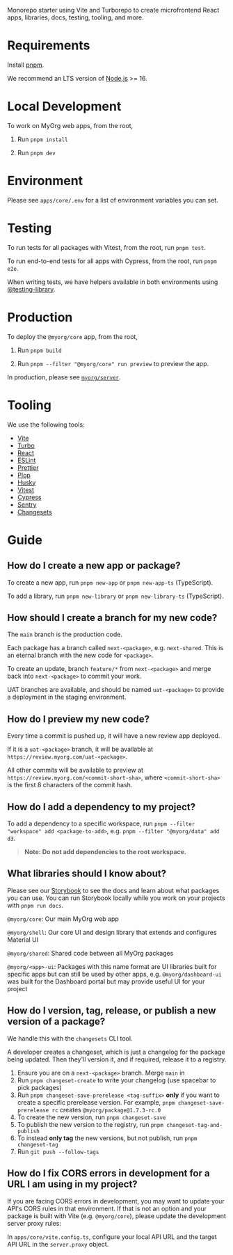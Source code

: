 Monorepo starter using Vite and Turborepo to create microfrontend React apps, libraries, docs, testing, tooling, and more.

# Requirements

Install [pnpm](https://pnpm.io/).

We recommend an LTS version of [Node.js](https://nodejs.org/en/) >= 16.

# Local Development

To work on MyOrg web apps, from the root,

1. Run `pnpm install`

2. Run `pnpm dev`

# Environment

Please see `apps/core/.env` for a list of environment variables you can set.

# Testing

To run tests for all packages with Vitest, from the root, run `pnpm test`.

To run end-to-end tests for all apps with Cypress, from the root, run `pnpm e2e`.

When writing tests, we have helpers available in both environments using [@testing-library](https://testing-library.com/docs/queries/about).

# Production

To deploy the `@myorg/core` app, from the root,

1. Run `pnpm build`

2. Run `pnpm --filter "@myorg/core" run preview` to preview the app.

In production, please see [`myorg/server`](https://github.myorg.com/myorg/myorg-server).

# Tooling

We use the following tools:

- [Vite](https://vitejs.dev/)
- [Turbo](https://turbo.build/repo)
- [React](https://reactjs.org/)
- [ESLint](https://eslint.org/)
- [Prettier](https://prettier.io/)
- [Plop](https://github.com/plopjs/plop)
- [Husky](https://github.com/typicode/husky)
- [Vitest](https://github.com/vitest-dev/vitest)
- [Cypress](https://www.cypress.io/)
- [Sentry](https://github.com/getsentry/sentry)
- [Changesets](https://github.com/changesets/changesets)

# Guide

## How do I create a new app or package?

To create a new app, run `pnpm new-app` or `pnpm new-app-ts` (TypeScript).

To add a library, run `pnpm new-library` or `pnpm new-library-ts` (TypeScript).

## How should I create a branch for my new code?

The `main` branch is the production code.

Each package has a branch called `next-<package>`, e.g. `next-shared`. This is an eternal branch with the new code for `<package>`.

To create an update, branch `feature/*` from `next-<package>` and merge back into `next-<package>` to commit your work.

UAT branches are available, and should be named `uat-<package>` to provide a deployment in the staging environment.

## How do I preview my new code?

Every time a commit is pushed up, it will have a new review app deployed.

If it is a `uat-<package>` branch, it will be available at `https://review.myorg.com/uat-<package>`.

All other commits will be available to preview at `https://review.myorg.com/<commit-short-sha>`, where `<commit-short-sha>` is the first 8 characters of the commit hash.

## How do I add a dependency to my project?

To add a dependency to a specific workspace, run `pnpm --filter "workspace" add <package-to-add>`, e.g. `pnpm --filter "@myorg/data" add d3`.

> **Note: Do not add dependencies to the root workspace.**

## What libraries should I know about?

Please see our [Storybook](https://storybook.myorg.com) to see the docs and learn about what packages you can use. You can run Storybook locally while you work on your projects with `pnpm run docs`.

`@myorg/core`: Our main MyOrg web app

`@myorg/shell`: Our core UI and design library that extends and configures Material UI

`@myorg/shared`: Shared code between all MyOrg packages

`@myorg/<app>-ui`: Packages with this name format are UI libraries built for specific apps but can still be used by other apps, e.g. `@myorg/dashboard-ui` was built for the Dashboard portal but may provide useful UI for your project

## How do I version, tag, release, or publish a new version of a package?

We handle this with the `changesets` CLI tool.

A developer creates a changeset, which is just a changelog for the package being updated. Then they'll version it, and if required, release it to a registry.

1. Ensure you are on a `next-<package>` branch. Merge `main` in
2. Run `pnpm changeset-create` to write your changelog (use spacebar to pick packages)
3. Run `pnpm changeset-save-prerelease <tag-suffix>` **only** if you want to create a specific prerelease version. For example, `pnpm changeset-save-prerelease rc` creates `@myorg/package@1.7.3-rc.0`
4. To create the new version, run `pnpm changeset-save`
5. To publish the new version to the registry, run `pnpm changeset-tag-and-publish`
6. To instead **only tag** the new versions, but not publish, run `pnpm changeset-tag`
7. Run `git push --follow-tags`

## How do I fix CORS errors in development for a URL I am using in my project?

If you are facing CORS errors in development, you may want to update your API's CORS rules in that environment. If that is not an option and your package is built with Vite (e.g. `@myorg/core`), please update the development server proxy rules:

In `apps/core/vite.config.ts`, configure your local API URL and the target API URL in the `server.proxy` object.
